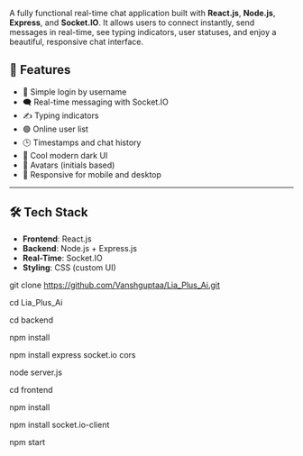 A fully functional real-time chat application built with **React.js**, **Node.js**, **Express**, and **Socket.IO**. It allows users to connect instantly, send messages in real-time, see typing indicators, user statuses, and enjoy a beautiful, responsive chat interface.

## 🚀 Features

- 🔐 Simple login by username
- 🗨️ Real-time messaging with Socket.IO
- ✍️ Typing indicators
- 🟢 Online user list
- 🕒 Timestamps and chat history
- 🎨 Cool modern dark UI
- 👤 Avatars (initials based)
- 📱 Responsive for mobile and desktop

---

## 🛠️ Tech Stack

- **Frontend**: React.js
- **Backend**: Node.js + Express.js
- **Real-Time**: Socket.IO
- **Styling**: CSS (custom UI)


<!-- Start step to run in your PC -->


git clone https://github.com/Vanshguptaa/Lia_Plus_Ai.git

cd Lia_Plus_Ai

cd backend

npm install

<!-- download these dependencies  -->
npm install express socket.io cors

node server.js

cd frontend

npm install

npm install socket.io-client

npm start

<!-- App runs at http://localhost:3000 -->

